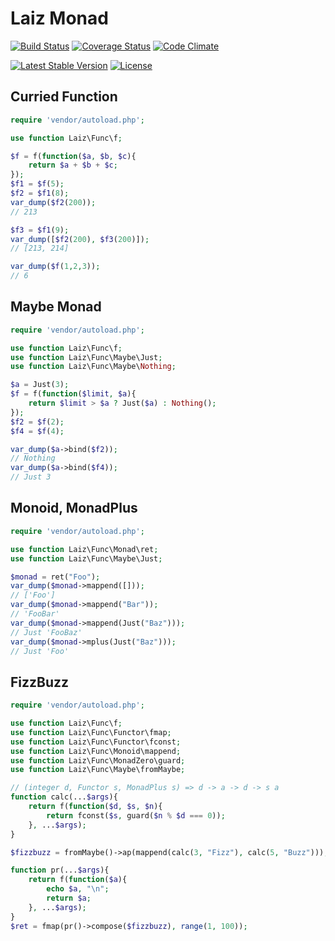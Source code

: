 Laiz Monad
==========



[![Build Status](https://travis-ci.org/nishimura/laiz-monad.svg?branch=master)](https://travis-ci.org/nishimura/laiz-monad)
[![Coverage Status](https://coveralls.io/repos/github/nishimura/laiz-monad/badge.svg?branch=master)](https://coveralls.io/github/nishimura/laiz-monad?branch=master)
[![Code Climate](https://codeclimate.com/github/nishimura/laiz-monad/badges/gpa.svg)](https://codeclimate.com/github/nishimura/laiz-monad)

[![Latest Stable Version](https://poser.pugx.org/laiz/laiz-monad/v/stable)](https://packagist.org/packages/laiz/laiz-monad)
[![License](https://poser.pugx.org/laiz/laiz-monad/license)](LICENSE)


## Curried Function

```php
require 'vendor/autoload.php';

use function Laiz\Func\f;

$f = f(function($a, $b, $c){
    return $a + $b + $c;
});
$f1 = $f(5);
$f2 = $f1(8);
var_dump($f2(200));
// 213

$f3 = $f1(9);
var_dump([$f2(200), $f3(200)]);
// [213, 214]

var_dump($f(1,2,3));
// 6
```

## Maybe Monad

```php
require 'vendor/autoload.php';

use function Laiz\Func\f;
use function Laiz\Func\Maybe\Just;
use function Laiz\Func\Maybe\Nothing;

$a = Just(3);
$f = f(function($limit, $a){
    return $limit > $a ? Just($a) : Nothing();
});
$f2 = $f(2);
$f4 = $f(4);

var_dump($a->bind($f2));
// Nothing
var_dump($a->bind($f4));
// Just 3
```

## Monoid, MonadPlus

```php
require 'vendor/autoload.php';

use function Laiz\Func\Monad\ret;
use function Laiz\Func\Maybe\Just;

$monad = ret("Foo");
var_dump($monad->mappend([]));
// ['Foo']
var_dump($monad->mappend("Bar"));
// 'FooBar'
var_dump($monad->mappend(Just("Baz")));
// Just 'FooBaz'
var_dump($monad->mplus(Just("Baz")));
// Just 'Foo'
```


## FizzBuzz

```php
require 'vendor/autoload.php';

use function Laiz\Func\f;
use function Laiz\Func\Functor\fmap;
use function Laiz\Func\Functor\fconst;
use function Laiz\Func\Monoid\mappend;
use function Laiz\Func\MonadZero\guard;
use function Laiz\Func\Maybe\fromMaybe;

// (integer d, Functor s, MonadPlus s) => d -> a -> d -> s a
function calc(...$args){
    return f(function($d, $s, $n){
        return fconst($s, guard($n % $d === 0));
    }, ...$args);
}

$fizzbuzz = fromMaybe()->ap(mappend(calc(3, "Fizz"), calc(5, "Buzz")));

function pr(...$args){
    return f(function($a){
        echo $a, "\n";
        return $a;
    }, ...$args);
}
$ret = fmap(pr()->compose($fizzbuzz), range(1, 100));
```
